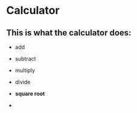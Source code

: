 # Calculator

## This is what the calculator does:

* add 
* subtract
* multiply
* divide 

* **square root**
* 
